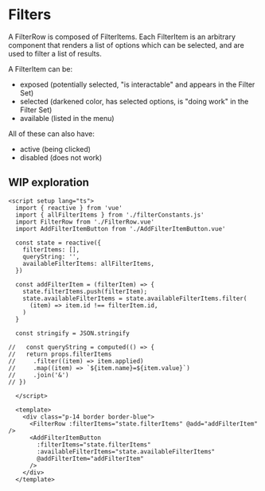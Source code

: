# Filters

A FilterRow is composed of FilterItems. Each FilterItem is an arbitrary component that renders a list of options which can be selected, and are used to filter a list of results.

A FilterItem can be:

- exposed (potentially selected, "is interactable" and appears in the Filter Set)
- selected (darkened color, has selected options, is "doing work" in the Filter Set)
- available (listed in the menu)

All of these can also have:

- active (being clicked)
- disabled (does not work)

## WIP exploration

```tsx live
<script setup lang="ts">
  import { reactive } from 'vue'
  import { allFilterItems } from './filterConstants.js'
  import FilterRow from './FilterRow.vue'
  import AddFilterItemButton from './AddFilterItemButton.vue'

  const state = reactive({
    filterItems: [],
    queryString: '',
    availableFilterItems: allFilterItems,
  })

  const addFilterItem = (filterItem) => {
    state.filterItems.push(filterItem);
    state.availableFilterItems = state.availableFilterItems.filter(
      (item) => item.id !== filterItem.id,
    )
  }

  const stringify = JSON.stringify

//   const queryString = computed(() => {
//   return props.filterItems
//     .filter((item) => item.applied)
//     .map((item) => `${item.name}=${item.value}`)
//     .join('&')
// })

  </script>

  <template>
    <div class="p-14 border border-blue">
      <FilterRow :filterItems="state.filterItems" @add="addFilterItem" />
      <AddFilterItemButton
        :filterItems="state.filterItems"
        :availableFilterItems="state.availableFilterItems"
        @addFilterItem="addFilterItem"
      />
    </div>
  </template>
```
